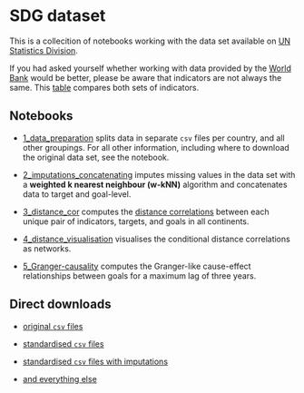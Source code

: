 # SDG dataset

This is a collecition of notebooks working with the data set available on [UN Statistics Division](https://unstats.un.org/sdgs/indicators/database/). 

If you had asked yourself whether working with data provided by the [World Bank](http://datatopics.worldbank.org/sdgs/) would be better, please be aware that indicators are not always the same. This [table](https://www.dropbox.com/s/xbqldi07709wsvk/indicator_table.ods?dl=0) compares both sets of indicators.

## Notebooks

- [1_data_preparation](https://github.com/felix-laumann/SDG-dataset/blob/master/1_data_preparation.ipynb) splits data in separate `csv` files per country, and all other groupings. For all other information, including where to download the original data set, see the notebook. 

- [2_imputations_concatenating](https://github.com/felix-laumann/SDG-dataset/blob/master/2_imputations_concatenating.ipynb) imputes missing values in the data set with a **weighted k nearest neighbour (w-kNN)** algorithm and concatenates data to target and goal-level.

- [3_distance_cor](https://github.com/felix-laumann/SDG-dataset/blob/master/3_distance_cor.ipynb) computes the [distance correlations](https://projecteuclid.org/euclid.aos/1201012979) between each unique pair of indicators, targets, and goals in all continents.

- [4_distance_visualisation]() visualises the conditional distance correlations as networks.

- [5_Granger-causality](https://github.com/felix-laumann/SDG-dataset/blob/master/5_Granger-causality.ipynb) computes the Granger-like cause-effect relationships between goals for a maximum lag of three years.


## Direct downloads

- [original `csv` files](https://www.dropbox.com/sh/x13mq39n4tod4fe/AADBq7gIx6eMk1m2Ru_lodXIa?dl=0)

- [standardised `csv` files](https://www.dropbox.com/sh/p8k6gprs53ilprp/AACng120qDQYbQUCrdjbezsea?dl=0)

- [standardised `csv` files with imputations](https://www.dropbox.com/sh/3lx4o5rbuq6ffv1/AABt0ZDgZ4CXDL2rQgE3hHLda?dl=0)

- [and everything else](https://www.dropbox.com/sh/cxnm0sar6yfg6mq/AACDUMEVLj6u62IgfkBTuee7a?dl=0)
